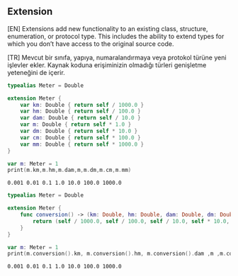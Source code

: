 ## Extension

[EN] Extensions add new functionality to an existing class, structure, enumeration, or protocol type. This includes the ability to extend types for which you don’t have access to the original source code.

[TR] Mevcut bir sınıfa, yapıya, numaralandırmaya veya protokol türüne yeni işlevler ekler. Kaynak koduna erişiminizin olmadığı türleri genişletme yeteneğini de içerir.

```swift
typealias Meter = Double

extension Meter {
    var km: Double { return self / 1000.0 }
    var hm: Double { return self / 100.0 }
    var dam: Double { return self / 10.0 }
    var m: Double { return self * 1.0 }
    var dm: Double { return self * 10.0 }
    var cm: Double { return self * 100.0 }
    var mm: Double { return self * 1000.0 }
}

var m: Meter = 1
print(m.km,m.hm,m.dam,m,m.dm,m.cm,m.mm)
```
```
0.001 0.01 0.1 1.0 10.0 100.0 1000.0
```

```swift
typealias Meter = Double

extension Meter {
    func conversion() -> (km: Double, hm: Double, dam: Double, dm: Double, cm: Double, mm: Double){
        return (self / 1000.0, self / 100.0, self / 10.0, self * 10.0, self * 100.0, self * 1000.0)
    }
}

var m: Meter = 1
print(m.conversion().km, m.conversion().hm, m.conversion().dam ,m ,m.conversion().dm, m.conversion().cm, m.conversion().mm)
```
```
0.001 0.01 0.1 1.0 10.0 100.0 1000.0
```
